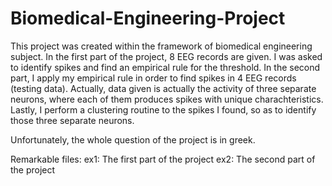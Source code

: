 # Biomedical-Engineering-Project
This project was created within the framework of biomedical engineering subject.
In the first part of the project, 8 EEG records are given. I was asked to identify spikes and find an empirical rule for the threshold.
In the second part, I apply my empirical rule in order to find spikes in 4  EEG records (testing data).
Actually, data given is actually the activity of three separate neurons, where each of them produces spikes with unique charachteristics.
Lastly, I perform a clustering routine to the spikes I found, so as to identify those three separate neurons.

Unfortunately, the whole question of the project is in greek.

Remarkable files:
ex1: The first part of the project
ex2: The second part of the project
